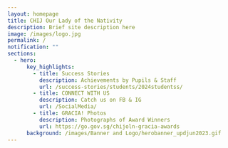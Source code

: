 ```yaml
---
layout: homepage
title: CHIJ Our Lady of the Nativity
description: Brief site description here
image: /images/logo.jpg
permalink: /
notification: ""
sections:
  - hero:
      key_highlights:
        - title: Success Stories
          description: Achievements by Pupils & Staff
          url: /success-stories/students/2024studentss/
        - title: CONNECT WITH US
          description: Catch us on FB & IG
          url: /SocialMedia/
        - title: GRACIA! Photos
          description: Photographs of Award Winners
          url: https://go.gov.sg/chijoln-gracia-awards
      background: /images/Banner and Logo/herobanner_updjun2023.gif
---
```

